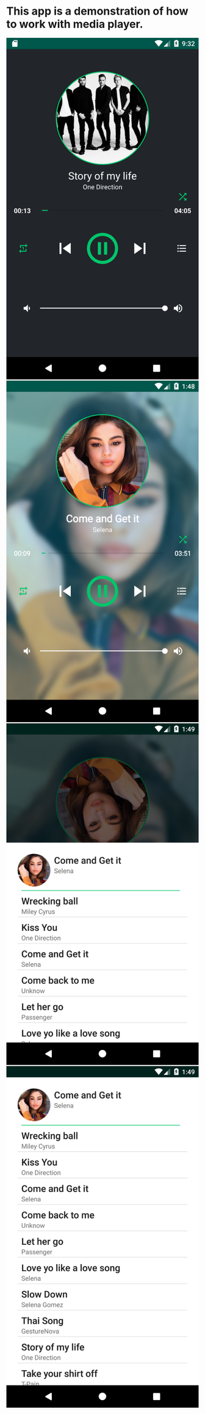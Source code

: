 # This app is a demonstration of how to work with media player.

![alt text](https://github.com/VathnaDev/PM-MediaPlayer/blob/master/app/screenshots/Screenshot_1542162746.png)
![alt text](https://github.com/VathnaDev/PM-MediaPlayer/blob/master/app/screenshots/Screenshot_1542178137.png)
![alt text](https://github.com/VathnaDev/PM-MediaPlayer/blob/master/app/screenshots/Screenshot_1542178146.png)
![alt text](https://github.com/VathnaDev/PM-MediaPlayer/blob/master/app/screenshots/Screenshot_1542178150.png)
